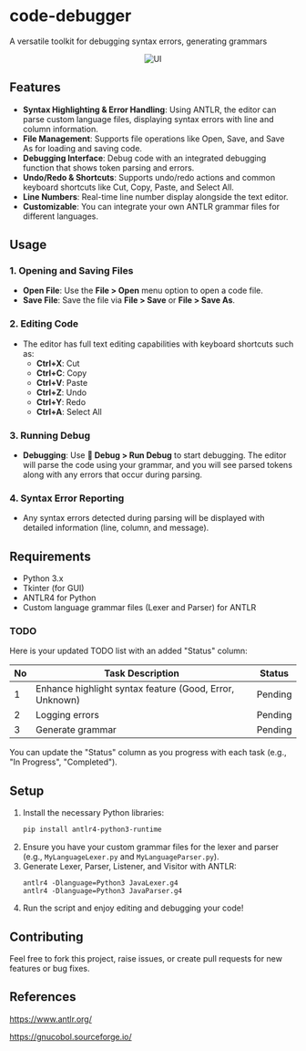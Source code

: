 # code-debugger

A versatile toolkit for debugging syntax errors, generating grammars

<p align="center">
  <img src="assets/img.png" alt="UI" />
</p>


## Features

- **Syntax Highlighting & Error Handling**: Using ANTLR, the editor can parse custom language files, displaying syntax errors with line and column information.
- **File Management**: Supports file operations like Open, Save, and Save As for loading and saving code.
- **Debugging Interface**: Debug code with an integrated debugging function that shows token parsing and errors.
- **Undo/Redo & Shortcuts**: Supports undo/redo actions and common keyboard shortcuts like Cut, Copy, Paste, and Select All.
- **Line Numbers**: Real-time line number display alongside the text editor.
- **Customizable**: You can integrate your own ANTLR grammar files for different languages.

## Usage

### 1. **Opening and Saving Files**
- **Open File**: Use the **File > Open** menu option to open a code file.
- **Save File**: Save the file via **File > Save** or **File > Save As**.

### 2. **Editing Code**
- The editor has full text editing capabilities with keyboard shortcuts such as:
  - **Ctrl+X**: Cut
  - **Ctrl+C**: Copy
  - **Ctrl+V**: Paste
  - **Ctrl+Z**: Undo
  - **Ctrl+Y**: Redo
  - **Ctrl+A**: Select All

### 3. **Running Debug**
- **Debugging**: Use **🐞 Debug > Run Debug** to start debugging. The editor will parse the code using your grammar, and you will see parsed tokens along with any errors that occur during parsing.

### 4. **Syntax Error Reporting**
- Any syntax errors detected during parsing will be displayed with detailed information (line, column, and message).

## Requirements

- Python 3.x
- Tkinter (for GUI)
- ANTLR4 for Python
- Custom language grammar files (Lexer and Parser) for ANTLR

### TODO

Here is your updated TODO list with an added "Status" column:

| No | Task Description                                      | Status   |
|-------------|-------------------------------------------------------|----------|
| 1           | Enhance highlight syntax feature (Good, Error, Unknown) | Pending  |
| 2           | Logging errors                                        | Pending  |
| 3           | Generate grammar                                      | Pending  |

You can update the "Status" column as you progress with each task (e.g., "In Progress", "Completed").

## Setup

1. Install the necessary Python libraries:
   ```bash
   pip install antlr4-python3-runtime
   ```
2. Ensure you have your custom grammar files for the lexer and parser (e.g., `MyLanguageLexer.py` and `MyLanguageParser.py`).
3. Generate Lexer, Parser, Listener, and Visitor with ANTLR:
   ```
   antlr4 -Dlanguage=Python3 JavaLexer.g4
   antlr4 -Dlanguage=Python3 JavaParser.g4
   ```
4. Run the script and enjoy editing and debugging your code!

## Contributing

Feel free to fork this project, raise issues, or create pull requests for new features or bug fixes.

## References

https://www.antlr.org/

https://gnucobol.sourceforge.io/
